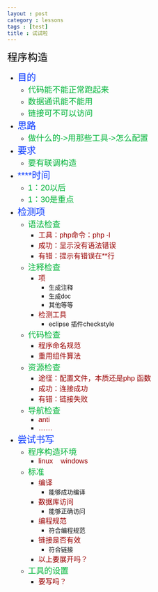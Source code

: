 ```yaml
---
layout : post
category : lessons
tags : [test]
title : 试试啦
---
```


<p><span style="color: #000000;font-size: 166%;font-family: SansSerif, sans-serif; ">&#31243;&#24207;&#26500;&#36896;</span>
<ul><li><span style="color: #0033ff;font-size: 150%;font-family: SansSerif, sans-serif; ">&#30446;&#30340;</span>
<ul><li><span style="color: #00b439;font-size: 133%;font-family: SansSerif, sans-serif; ">&#20195;&#30721;&#33021;&#19981;&#33021;&#27491;&#24120;&#36305;&#36215;&#26469;</span>

</li>
<li><span style="color: #00b439;font-size: 133%;font-family: SansSerif, sans-serif; ">&#25968;&#25454;&#36890;&#35759;&#33021;&#19981;&#33021;&#29992;</span>

</li>
<li><span style="color: #00b439;font-size: 133%;font-family: SansSerif, sans-serif; ">&#38142;&#25509;&#21487;&#19981;&#21487;&#20197;&#35775;&#38382;</span>

</li>

</ul>
</li>
<li><span style="color: #0033ff;font-size: 150%;font-family: SansSerif, sans-serif; ">&#24605;&#36335;</span>
<ul><li><span style="color: #00b439;font-size: 133%;font-family: SansSerif, sans-serif; ">&#20570;&#20160;&#20040;&#30340;-&gt;&#29992;&#37027;&#20123;&#24037;&#20855;-&gt;&#24590;&#20040;&#37197;&#32622;</span>

</li>

</ul>
</li>
<li><span style="color: #0033ff;font-size: 150%;font-family: SansSerif, sans-serif; ">&#35201;&#27714;</span>
<ul><li><span style="color: #00b439;font-size: 133%;font-family: SansSerif, sans-serif; ">&#35201;&#26377;&#32852;&#35843;&#26500;&#36896;</span>

</li>

</ul>
</li>
<li><span style="color: #0033ff;font-size: 150%;font-family: SansSerif, sans-serif; ">****&#26102;&#38388;</span>
<ul><li><span style="color: #00b439;font-size: 133%;font-family: SansSerif, sans-serif; ">1&#65306;20&#20197;&#21518;</span>

</li>
<li><span style="color: #00b439;font-size: 133%;font-family: SansSerif, sans-serif; ">1&#65306;30&#26159;&#37325;&#28857;</span>

</li>

</ul>
</li>
<li><span style="color: #0033ff;font-size: 150%;font-family: SansSerif, sans-serif; ">&#26816;&#27979;&#39033;</span>
<ul><li><span style="color: #00b439;font-size: 133%;font-family: SansSerif, sans-serif; ">&#35821;&#27861;&#26816;&#26597;</span>
<ul><li><span style="color: #990000;font-size: 116%;font-family: SansSerif, sans-serif; ">&#24037;&#20855;&#65306;php&#21629;&#20196;&#65306;php -l</span>

</li>
<li><span style="color: #990000;font-size: 116%;font-family: SansSerif, sans-serif; ">&#25104;&#21151;&#65306;&#26174;&#31034;&#27809;&#26377;&#35821;&#27861;&#38169;&#35823;</span>

</li>
<li><span style="color: #990000;font-size: 116%;font-family: SansSerif, sans-serif; ">&#26377;&#38169;&#65306;&#25552;&#31034;&#26377;&#38169;&#35823;&#22312;**&#34892;</span>

</li>

</ul>
</li>
<li><span style="color: #00b439;font-size: 133%;font-family: SansSerif, sans-serif; ">&#27880;&#37322;&#26816;&#26597;</span>
<ul><li><span style="color: #990000;font-size: 116%;font-family: SansSerif, sans-serif; ">&#39033;</span>
<ul><li><span style="color: #111111;font-family: SansSerif, sans-serif; ">&#29983;&#25104;&#27880;&#37322;</span>

</li>
<li><span style="color: #111111;font-family: SansSerif, sans-serif; ">&#29983;&#25104;doc</span>

</li>
<li><span style="color: #111111;">&#20854;&#20182;&#31561;&#31561;</span>

</li>

</ul>
</li>
<li><span style="color: #990000;font-size: 116%;font-family: SansSerif, sans-serif; ">&#26816;&#27979;&#24037;&#20855;</span>
<ul><li><span style="color: #111111;">eclipse &#25554;&#20214;checkstyle</span>
</li>

</ul>
</li>

</ul>
</li>
<li><span style="color: #00b439;font-size: 133%;font-family: SansSerif, sans-serif; ">&#20195;&#30721;&#26816;&#26597;</span>
<ul><li><span style="color: #990000;font-size: 116%;font-family: SansSerif, sans-serif; ">&#31243;&#24207;&#21629;&#21517;&#35268;&#33539;</span>

</li>
<li><span style="color: #990000;font-size: 116%;font-family: SansSerif, sans-serif; ">&#37325;&#29992;&#32452;&#20214;&#31639;&#27861;</span>

</li>

</ul>
</li>
<li><span style="color: #00b439;font-size: 133%;font-family: SansSerif, sans-serif; ">&#36164;&#28304;&#26816;&#26597;</span>
<ul><li><span style="color: #990000;font-size: 116%;font-family: SansSerif, sans-serif; ">&#36884;&#24452;&#65306;&#37197;&#32622;&#25991;&#20214;&#65292;&#26412;&#36136;&#36824;&#26159;php &#20989;&#25968;</span>

</li>
<li><span style="color: #990000;font-size: 116%;font-family: SansSerif, sans-serif; ">&#25104;&#21151;&#65306;&#36830;&#25509;&#25104;&#21151;</span>

</li>
<li><span style="color: #990000;font-size: 116%;font-family: SansSerif, sans-serif; ">&#26377;&#38169;&#65306;&#38142;&#25509;&#22833;&#36133;</span>

</li>

</ul>
</li>
<li><span style="color: #00b439;font-size: 133%;font-family: SansSerif, sans-serif; ">&#23548;&#33322;&#26816;&#26597;</span>
<ul><li><span style="color: #990000;font-size: 116%;font-family: SansSerif, sans-serif; ">anti</span>

</li>
<li><span style="color: #990000;font-size: 116%;font-family: SansSerif, sans-serif; ">&#8230;&#8230;</span>

</li>

</ul>
</li>

</ul>
</li>
<li><span style="color: #0033ff;font-size: 150%;font-family: SansSerif, sans-serif; ">&#23581;&#35797;&#20070;&#20889;</span>
<ul><li><span style="color: #00b439;font-size: 133%;font-family: SansSerif, sans-serif; ">&#31243;&#24207;&#26500;&#36896;&#29615;&#22659;</span>
<ul><li><span style="color: #990000;font-size: 116%;font-family: SansSerif, sans-serif; ">linux &nbsp;&nbsp;&nbsp;windows</span>

</li>

</ul>
</li>
<li><span style="color: #00b439;font-size: 133%;font-family: SansSerif, sans-serif; ">&#26631;&#20934;</span>
<ul><li><span style="color: #990000;font-size: 116%;font-family: SansSerif, sans-serif; ">&#32534;&#35793;</span>
<ul><li><span style="color: #111111;font-family: SansSerif, sans-serif; ">&#33021;&#22815;&#25104;&#21151;&#32534;&#35793;</span>

</li>

</ul>
</li>
<li><span style="color: #990000;font-size: 116%;font-family: SansSerif, sans-serif; ">&#25968;&#25454;&#24211;&#35775;&#38382;</span>
<ul><li><span style="color: #111111;">&#33021;&#22815;&#27491;&#30830;&#35775;&#38382;</span>

</li>

</ul>
</li>
<li><span style="color: #990000;font-size: 116%;font-family: SansSerif, sans-serif; ">&#32534;&#31243;&#35268;&#33539;</span>
<ul><li><span style="color: #111111;">&#31526;&#21512;&#32534;&#31243;&#35268;&#33539;</span>

</li>

</ul>
</li>
<li><span style="color: #990000;font-size: 116%;font-family: SansSerif, sans-serif; ">&#38142;&#25509;&#26159;&#21542;&#26377;&#25928;</span>
<ul><li><span style="color: #111111;">&#31526;&#21512;&#38142;&#25509;</span>

</li>

</ul>
</li>
<li><span style="color: #990000;font-size: 116%;font-family: SansSerif, sans-serif; ">&#20197;&#19978;&#35201;&#23637;&#24320;&#21527;&#65311;</span>

</li>

</ul>
</li>
<li><span style="color: #00b439;font-size: 133%;font-family: SansSerif, sans-serif; ">&#24037;&#20855;&#30340;&#35774;&#32622;</span>
<ul><li><span style="color: #990000;font-size: 116%;font-family: SansSerif, sans-serif; ">&#35201;&#20889;&#21527;&#65311;</span>

</li>

</ul>
</li>

</ul>
</li>

</ul>